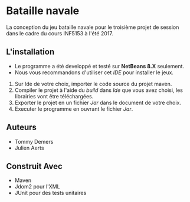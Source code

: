 
# Bataille navale
 
La conception du jeu bataille navale pour le troisième projet de session dans le cadre du cours INF5153 à l'été 2017.
 
## L'installation
 
* Le programme a été developpé et testé sur **NetBeans 8.X** seulement.
* Nous vous recommandons d'utiliser cet *IDE* pour installer le jeux.
 
1. Sur Ide de votre choix, importer le code source du projet maven.
2. Compiler le projet à l'aide du *build* dans *Ide* que vous avez choisi, les librairies vont être téléchargées.
3. Exporter le projet en un fichier *Jar* dans le document de votre choix.
4. Executer le programme en ouvrant le fichier *Jar*.
 
## Auteurs
 
 - Tommy Demers
 - Julien Aerts
## Construit Avec

- Maven
- Jdom2 pour l'XML
- JUnit pour des tests unitaires